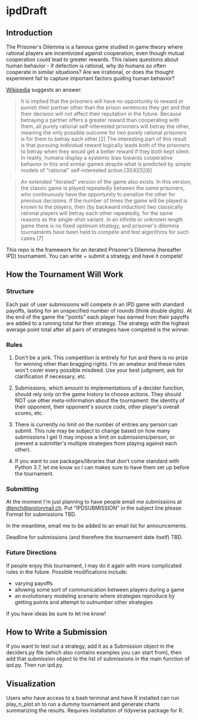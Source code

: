 # ipdDraft

## Introduction

The Prisoner's Dilemma is a famous game studied in game theory where rational players are incentivized against cooperation, even though mutual cooperation could lead to greater rewards.  This raises questions about human behavior - if defection is rational, why do humans so often cooperate in similar situations?  Are we irrational, or does the thought experiment fail to capture important factors guiding human behavior?

[Wikipedia](https://en.wikipedia.org/wiki/Prisoner%27s_dilemma) suggests an answer:

>It is implied that the prisoners will have no opportunity to reward or punish their partner other than the prison sentences they get and that their decision will not affect their reputation in the future. Because betraying a partner offers a greater reward than cooperating with them, all purely rational self-interested prisoners will betray the other, meaning the only possible outcome for two purely rational prisoners is for them to betray each other.[2] The interesting part of this result is that pursuing individual reward logically leads both of the prisoners to betray when they would get a better reward if they both kept silent. In reality, humans display a systemic bias towards cooperative behavior in this and similar games despite what is predicted by simple models of "rational" self-interested action.[3][4][5][6]

>An extended "iterated" version of the game also exists. In this version, the classic game is played repeatedly between the same prisoners, who continuously have the opportunity to penalize the other for previous decisions. If the number of times the game will be played is known to the players, then (by backward induction) two classically rational players will betray each other repeatedly, for the same reasons as the single-shot variant. In an infinite or unknown length game there is no fixed optimum strategy, and prisoner's dilemma tournaments have been held to compete and test algorithms for such cases.[7] 

This repo is the framework for an iterated Prisoner's Dilemma (hereafter IPD) tournament.  You can write + submit a strategy and have it compete!

## How the Tournament Will Work

### Structure

Each pair of user submissions will compete in an IPD game with standard payoffs, lasting for an unspecified number of rounds (think double digits).  At the end of the game the "points" each player has earned from their payoffs are added to a running total for their strategy.  The strategy with the highest average point total after all pairs of strategies have competed is the winner.

### Rules

1. Don't be a jerk.  This competition is entirely for fun and there is no prize for winning other than bragging rights.  I'm an amateur and these rules won't cover every possible misdeed.  Use your best judgment, ask for clarification if necessary, etc.

2. Submissions, which amount to implementations of a decider function, should rely only on the game history to choose actions.  They should NOT use other meta-information about the tournament: the identity of their opponent, their opponent's source code, other player's overall scores, etc.

3. There is currently no limit on the number of entries any person can submit.  This rule may be subject to change based on how many submissions I get (I may impose a limit on submissions/person, or prevent a submitter's multiple strategies from playing against each other).

4. If you want to use packages/libraries that don't come standard with Python 3.7, let me know so I can makes sure to have them set up before the tournament.

### Submitting

At the moment I'm just planning to have people email me submissions at dtench@protonmail.ch.  Put "IPDSUBMISSION" in the subject line please.  Format for submissions TBD.

In the meantime, email me to be added to an email list for announcements.

Deadline for submissions (and therefore the tournament date itself) TBD.

### Future Directions

If people enjoy this tournament, I may do it again with more complicated rules in the future.  Possible modifications include:
* varying payoffs 
* allowing some sort of communication between players during a game
* an evolutionary modeling scenario where strategies reproduce by getting points and attempt to outnumber other strategies

If you have ideas be sure to let me know!

## How to Write a Submission

If you want to test out a strategy, add it as a Submission object in the deciders.py file (which also contains examples you can start from), then add that submission object to the list of submissions in the main function of ipd.py.  Then run ipd.py.

## Visualization

Users who have access to a bash terminal and have R installed can run play_n_plot.sh to run a dummy tournament and generate charts summarizing the results.  Requires installation of tidyverse package for R.
